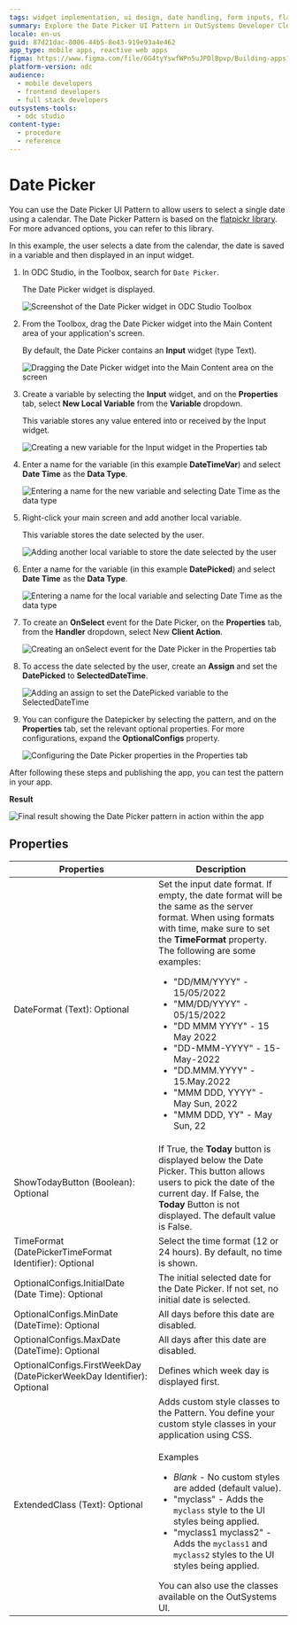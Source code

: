 ```yaml
---
tags: widget implementation, ui design, date handling, form inputs, flatpickr library
summary: Explore the Date Picker UI Pattern in OutSystems Developer Cloud (ODC) for selecting dates using a calendar interface.
locale: en-us
guid: 87d21dac-8006-44b5-8e43-919e93a4e462
app_type: mobile apps, reactive web apps
figma: https://www.figma.com/file/6G4tyYswfWPn5uJPDlBpvp/Building-apps?type=design&node-id=3203%3A13767&t=ZwHw8hXeFhwYsO5V-1
platform-version: odc
audience:
  - mobile developers
  - frontend developers
  - full stack developers
outsystems-tools:
  - odc studio
content-type:
  - procedure
  - reference
---
```


# Date Picker

You can use the Date Picker UI Pattern to allow users to select a single date using a calendar. The Date Picker Pattern is based on the [flatpickr library](https://flatpickr.js.org/). For more advanced options, you can refer to this library.

In this example, the user selects a date from the calendar, the date is saved in a variable and then displayed in an input widget.

1. In ODC Studio, in the Toolbox, search for `Date Picker`.

    The Date Picker widget is displayed.

    ![Screenshot of the Date Picker widget in ODC Studio Toolbox](images/datepicker-widget-ss.png "Date Picker Widget")

1. From the Toolbox, drag the Date Picker widget into the Main Content area of your application's screen.

    By default, the Date Picker contains an **Input** widget (type Text).

    ![Dragging the Date Picker widget into the Main Content area on the screen](images/datepicker-drag-ss.png "Dragging Date Picker Widget")

1. Create a variable by selecting the **Input** widget, and on the **Properties** tab, select **New Local Variable** from the **Variable** dropdown.

    This variable stores any value entered into or received by the Input widget.

    ![Creating a new variable for the Input widget in the Properties tab](images/datepicker-var-ss.png "Creating a New Variable")

1. Enter a name for the variable (in this example **DateTimeVar**) and select **Date Time** as the **Data Type**.

    ![Entering a name for the new variable and selecting Date Time as the data type](images/datepicker-varname-ss.png "Naming the Variable")

1. Right-click your main screen and add another local variable.

    This variable stores the date selected by the user.

    ![Adding another local variable to store the date selected by the user](images/datepicker-localvar-ss.png "Adding Another Local Variable")

1. Enter a name for the variable (in this example **DatePicked**) and select **Date Time** as the **Data Type**.

    ![Entering a name for the local variable and selecting Date Time as the data type](images/datepicker-locvarname-ss.png "Naming the Local Variable")

1. To create an **OnSelect** event for the Date Picker, on the **Properties** tab, from the **Handler** dropdown, select New **Client Action**.

    ![Creating an onSelect event for the Date Picker in the Properties tab](images/datepicker-clientaction-ss.png "Creating onSelect Event")

1. To access the date selected by the user, create an **Assign** and set the **DatePicked** to **SelectedDateTime**.

    ![Adding an assign to set the DatePicked variable to the SelectedDateTime](images/datepicker-assign-ss.png "Assigning Variable Value")
    

1. You can configure the Datepicker by selecting the pattern, and on the **Properties** tab, set the relevant optional properties. For more configurations, expand the **OptionalConfigs** property.

    ![Configuring the Date Picker properties in the Properties tab](images/datepicker-properties-ss.png "Setting Date Picker Widget Properties")

After following these steps and publishing the app, you can test the pattern in your app.

**Result**

![Final result showing the Date Picker pattern in action within the app](images/datepicker-result.png "Date Picker pattern Result")

## Properties

| Properties                                                            | Description                                                                                                                                                                                                                                                                                                                                                                                                                                                                                                                                                                                                                           |
|-----------------------------------------------------------------------|---------------------------------------------------------------------------------------------------------------------------------------------------------------------------------------------------------------------------------------------------------------------------------------------------------------------------------------------------------------------------------------------------------------------------------------------------------------------------------------------------------------------------------------------------------------------------------------------------------------------------------------|
| DateFormat (Text): Optional                                           | Set the input date format. If empty, the date format will be the same as the server format. When using formats with time, make sure to set the **TimeFormat** property. The following are some examples:<ul><li>"DD/MM/YYYY" - 15/05/2022 </li> <li>"MM/DD/YYYY" - 05/15/2022</li><li>"DD MMM YYYY" - 15 May 2022</li><li>"DD-MMM-YYYY" - 15-May-2022</li><li>"DD.MMM.YYYY" - 15.May.2022</li><li>"MMM DDD, YYYY" - May Sun, 2022</li><li>"MMM DDD, YY" - May Sun, 22</li></ul>                                                                                                                                                       |
| ShowTodayButton (Boolean): Optional                                   | If True, the **Today** button is displayed below the Date Picker.  This button allows users to pick the date of the current day. If False, the **Today** Button is not displayed. The default value is False.                                                                                                                                                                                                                                                                                                                                                                                                                         |
| TimeFormat (DatePickerTimeFormat Identifier): Optional                | Select the time format (12 or 24 hours). By default, no time is shown.                                                                                                                                                                                                                                                                                                                                                                                                                                                                                                                                                                |
| OptionalConfigs.InitialDate (Date Time): Optional                     | The initial selected date for the Date Picker. If not set, no initial date is selected.                                                                                                                                                                                                                                                                                                                                                                                                                                                                                                                                               |
| OptionalConfigs.MinDate (DateTime): Optional                          | All days before this date are disabled.                                                                                                                                                                                                                                                                                                                                                                                                                                                                                                                                                                                               |
| OptionalConfigs.MaxDate (DateTime): Optional                          | All days after this date are disabled.                                                                                                                                                                                                                                                                                                                                                                                                                                                                                                                                                                                                |
| OptionalConfigs.FirstWeekDay (DatePickerWeekDay Identifier): Optional | Defines which week day is displayed first.                                                                                                                                                                                                                                                                                                                                                                                                                                                                                                                                                                                            |
| ExtendedClass (Text): Optional                                        | Adds custom style classes to the Pattern. You define your custom style classes in your application using CSS. <br/><br/>Examples <ul><li>_Blank_ - No custom styles are added (default value).</li><li>"myclass" - Adds the ``myclass`` style to the UI styles being applied.</li><li>"myclass1 myclass2" - Adds the ``myclass1`` and ``myclass2`` styles to the UI styles being applied.</li></ul>You can also use the classes available on the OutSystems UI. |

